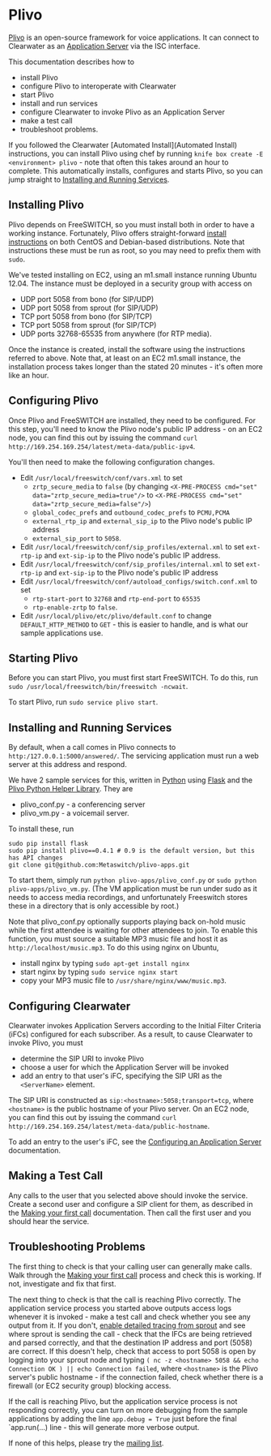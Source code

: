 # Plivo

[Plivo](http://plivo.com/open-source/) is an open-source framework for voice applications.  It can connect to Clearwater as an [Application Server](Application-Server-Guide) via the ISC interface.

This documentation describes how to

*   install Plivo
*   configure Plivo to interoperate with Clearwater
*   start Plivo
*   install and run services
*   configure Clearwater to invoke Plivo as an Application Server
*   make a test call
*   troubleshoot problems.

If you followed the Clearwater [Automated Install](Automated Install) instructions, you can install Plivo using chef by running `knife box create -E <environment> plivo` - note that often this takes around an hour to complete.  This automatically installs, configures and starts Plivo, so you can jump straight to [Installing and Running Services](Plivo#installing-and-running-services).

## Installing Plivo

Plivo depends on FreeSWITCH, so you must install both in order to have a working instance.  Fortunately, Plivo offers straight-forward [install instructions](http://docs.plivo.org/get-started/) on both CentOS and Debian-based distributions.  Note that instructions these must be run as root, so you may need to prefix them with `sudo`.

We've tested installing on EC2, using an m1.small instance running Ubuntu 12.04.  The instance must be deployed in a security group with access on

* UDP port 5058 from bono (for SIP/UDP)
* UDP port 5058 from sprout (for SIP/UDP)
* TCP port 5058 from bono (for SIP/TCP)
* TCP port 5058 from sprout (for SIP/TCP)
* UDP ports 32768-65535 from anywhere (for RTP media).

Once the instance is created, install the software using the instructions referred to above.  Note that, at least on an EC2 m1.small instance, the installation process takes longer than the stated 20 minutes - it's often more like an hour.

## Configuring Plivo

Once Plivo and FreeSWITCH are installed, they need to be configured.  For this step, you'll need to know the Plivo node's public IP address - on an EC2 node, you can find this out by issuing the command `curl http://169.254.169.254/latest/meta-data/public-ipv4`.

You'll then need to make the following configuration changes.

*   Edit `/usr/local/freeswitch/conf/vars.xml` to set
    *   `zrtp_secure_media` to `false` (by changing `<X-PRE-PROCESS cmd="set" data="zrtp_secure_media=true"/>` to `<X-PRE-PROCESS cmd="set" data="zrtp_secure_media=false"/>`)
    *   `global_codec_prefs` and `outbound_codec_prefs` to `PCMU,PCMA`
    *   `external_rtp_ip` and `external_sip_ip` to the Plivo node's public IP address
    *   `external_sip_port` to `5058`.
*   Edit `/usr/local/freeswitch/conf/sip_profiles/external.xml` to set `ext-rtp-ip` and `ext-sip-ip` to the Plivo node's public IP address.
*   Edit `/usr/local/freeswitch/conf/sip_profiles/internal.xml` to set `ext-rtp-ip` and `ext-sip-ip` to the Plivo node's public IP address
*   Edit `/usr/local/freeswitch/conf/autoload_configs/switch.conf.xml` to set
    *   `rtp-start-port` to `32768` and `rtp-end-port` to `65535`
    *   `rtp-enable-zrtp` to `false`.
*   Edit `/usr/local/plivo/etc/plivo/default.conf` to change `DEFAULT_HTTP_METHOD` to `GET` - this is easier to handle, and is what our sample applications use.

## Starting Plivo

Before you can start Plivo, you must first start FreeSWITCH.  To do this, run `sudo /usr/local/freeswitch/bin/freeswitch -ncwait`.

To start Plivo, run `sudo service plivo start`.

## Installing and Running Services

By default, when a call comes in Plivo connects to `http:/127.0.0.1:5000/answered/`.  The servicing application must run a web server at this address and respond.

We have 2 sample services for this, written in [Python](http://www.python.org/) using [Flask](http://flask.pocoo.org/) and the [Plivo Python Helper Library](https://github.com/plivo/plivo-python).  They are

*   plivo_conf.py - a conferencing server
*   plivo_vm.py - a voicemail server.

To install these, run

    sudo pip install flask
    sudo pip install plivo==0.4.1 # 0.9 is the default version, but this has API changes
    git clone git@github.com:Metaswitch/plivo-apps.git

To start them, simply run `python plivo-apps/plivo_conf.py` or `sudo python plivo-apps/plivo_vm.py`.  (The VM application must be run under sudo as it needs to access media recordings, and unfortunately Freeswitch stores these in a directory that is only accessible by root.)

Note that plivo_conf.py optionally supports playing back on-hold music while the first attendee is waiting for other attendees to join.  To enable this function, you must source a suitable MP3 music file and host it as `http://localhost/music.mp3`.  To do this using nginx on Ubuntu,

*   install nginx by typing `sudo apt-get install nginx`
*   start nginx by typing `sudo service nginx start`
*   copy your MP3 music file to `/usr/share/nginx/www/music.mp3`.

## Configuring Clearwater

Clearwater invokes Application Servers according to the Initial Filter Criteria (iFCs) configured for each subscriber.  As a result, to cause Clearwater to invoke Plivo, you must

* determine the SIP URI to invoke Plivo
* choose a user for which the Application Server will be invoked
* add an entry to that user's iFC, specifying the SIP URI as the `<ServerName>` element.

The SIP URI is constructed as `sip:<hostname>:5058;transport=tcp`, where `<hostname>` is the public hostname of your Plivo server.  On an EC2 node, you can find this out by issuing the command `curl http://169.254.169.254/latest/meta-data/public-hostname`.

To add an entry to the user's iFC, see the [Configuring an Application Server](https://github.com/Metaswitch/clearwater-docs/wiki/Configuring%20an%20Application%20Server#ifc-configuration) documentation.

## Making a Test Call

Any calls to the user that you selected above should invoke the service.  Create a second user and configure a SIP client for them, as described in the [Making your first call](Making-your-first-call) documentation.  Then call the first user and you should hear the service.

## Troubleshooting Problems

The first thing to check is that your calling user can generally make calls.  Walk through the [Making your first call](Making-your-first-call) process and check this is working.  If not, investigate and fix that first.

The next thing to check is that the call is reaching Plivo correctly.  The application service process you started above outputs access logs whenever it is invoked - make a test call and check whether you see any output from it.  If you don't, [enable detailed tracing from sprout](https://github.com/Metaswitch/clearwater-docs/wiki/Troubleshooting%20and%20Recovery#sprout) and see where sprout is sending the call - check that the IFCs are being retrieved and parsed correctly, and that the destination IP address and port (5058) are correct.  If this doesn't help, check that access to port 5058 is open by logging into your sprout node and typing `( nc -z <hostname> 5058 && echo Connection OK ) || echo Connection failed`, where `<hostname>` is the Plivo server's public hostname - if the connection failed, check whether there is a firewall (or EC2 security group) blocking access.

If the call is reaching Plivo, but the application service process is not responding correctly, you can turn on more debugging from the sample applications by adding the line `app.debug = True` just before the final `app.run(...) line - this will generate more verbose output.

If none of this helps, please try the [mailing list](http://lists.projectclearwater.org/listinfo/clearwater).